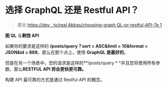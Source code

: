 # 选择 GraphQL 还是 Restful API？

> 原文:[https://dev . to/real Abbas/choosing-graph QL-or-restful-API-7e 1](https://dev.to/realabbas/choosing-graphql-or-restful-api-7e1)

**图 QL** 与**剩馀 API**

如果你的要求是这样的 **/posts/query？sort = ASC&limit = 10&format = JSON&id = 888**，那么在那个点上，使用 **GraphQL 是最好的**。

但是在另一个场景中，您的请求是这样的**/posts/query * *并且您将使用所有参数，那么**RESTFUL API 将会更快更可靠。**

构建 API 最可靠的方式是通过 Restful API 的概念。